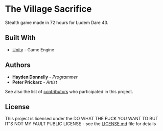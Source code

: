 # The Village Sacrifice

Stealth game made in 72 hours for Ludem Dare 43.

## Built With

* [Unity](https://unity.com/) - Game Engine 

## Authors

* **Hayden Donnelly** - *Programmer*
* **Peter Prickarz** - *Artist*

See also the list of [contributors](https://github.com/Bizbud/The-Village-Sacrifice/graphs/contributors) who participated in this project.

## License

This project is licensed under the DO WHAT THE FUCK YOU WANT TO BUT IT'S NOT MY FAULT PUBLIC LICENSE - see the [LICENSE.md](LICENSE.md) file for details
